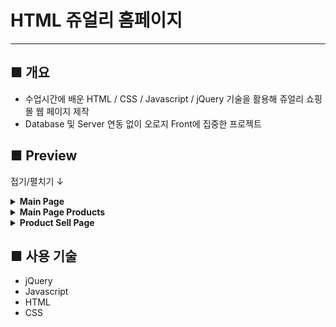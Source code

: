 # HTML 쥬얼리 홈페이지

------------

## ■ 개요
- 수업시간에 배운 HTML / CSS / Javascript / jQuery 기술을 활용해 쥬얼리 쇼핑몰 웹 페이지 제작
- Database 및 Server 연동 없이 오로지 Front에 집중한 프로젝트

## ■ Preview
접기/펼치기 ↓
<details>
<summary><b>Main Page</b></summary>
<div markdown="1">
<figure>
    <img class="img" src="/README_IMG/main.PNG" width="70%" height="auto">
</figure>

</div>
</details>

<details>
<summary><b>Main Page Products</b></summary>
<div markdown="1">
<figure>
    <img class="img" src="/README_IMG/products.PNG" width="70%" height="auto">
</figure>

</div>
</details>

<details>
<summary><b>Product Sell Page</b></summary>
<div markdown="1">
<figure>
    <img class="img" src="/README_IMG/product.PNG" width="70%" height="auto">
</figure>

</div>
</details>

## ■ 사용 기술
- jQuery
- Javascript
- HTML
- CSS
